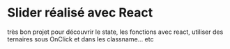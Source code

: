 # Slider réalisé avec React

<p> très bon projet pour découvrir le state, les fonctions avec react, utiliser des ternaires sous OnClick et dans les classname... etc</p>

